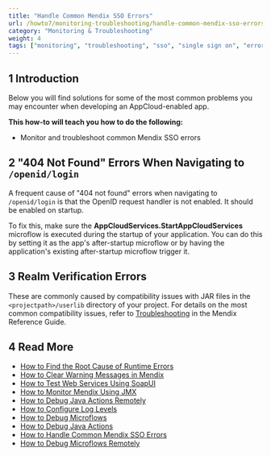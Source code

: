 ```yaml
---
title: "Handle Common Mendix SSO Errors"
url: /howto7/monitoring-troubleshooting/handle-common-mendix-sso-errors/
category: "Monitoring & Troubleshooting"
weight: 4
tags: ["monitoring", "troubleshooting", "sso", "single sign on", "error"]
---
```


## 1 Introduction

Below you will find solutions for some of the most common problems you may encounter when developing an AppCloud-enabled app.

**This how-to will teach you how to do the following:**

* Monitor and troubleshoot common Mendix SSO errors

## 2 "404 Not Found" Errors When Navigating to `/openid/login`

A frequent cause of "404 not found" errors when navigating to `/openid/login` is that the OpenID request handler is not enabled. It should be enabled on startup.

To fix this, make sure the **AppCloudServices.StartAppCloudServices** microflow is executed during the startup of your application. You can do this by setting it as the app's after-startup microflow or by having the application's existing after-startup microflow trigger it.

## 3 Realm Verification Errors

These are commonly caused by compatibility issues with JAR files in the `<projectpath>/userlib` directory of your project. For details on the most common compatibility issues, refer to [Troubleshooting](/refguide7/troubleshooting/) in the Mendix Reference Guide.

## 4 Read More

* [How to Find the Root Cause of Runtime Errors](/howto7/monitoring-troubleshooting/finding-the-root-cause-of-runtime-errors/)
* [How to Clear Warning Messages in Mendix](/howto7/monitoring-troubleshooting/clear-warning-messages/)
* [How to Test Web Services Using SoapUI](/howto7/testing/testing-web-services-using-soapui/)
* [How to Monitor Mendix Using JMX](/howto7/monitoring-troubleshooting/monitoring-mendix-using-jmx/)
* [How to Debug Java Actions Remotely](/howto7/monitoring-troubleshooting/debug-java-actions-remotely/)
* [How to Configure Log Levels](/howto7/monitoring-troubleshooting/log-levels/)
* [How to Debug Microflows](/howto7/monitoring-troubleshooting/debug-microflows/)
* [How to Debug Java Actions](/howto7/monitoring-troubleshooting/debug-java-actions/)
* [How to Handle Common Mendix SSO Errors](/howto7/monitoring-troubleshooting/handle-common-mendix-sso-errors/)
* [How to Debug Microflows Remotely](/howto7/monitoring-troubleshooting/debug-microflows-remotely/)
